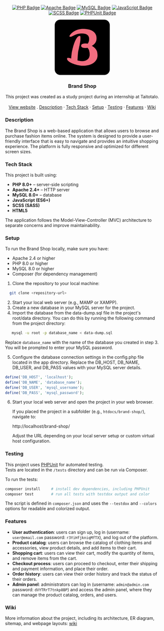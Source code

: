 <div align="center">
<p align="center">
  <a href="https://www.php.net/"><img src="https://img.shields.io/badge/PHP-8.0+-blue?logo=php" alt="PHP Badge"></a>
  <a href="https://httpd.apache.org/"><img src="https://img.shields.io/badge/Apache-2.4+-red?logo=apache" alt="Apache Badge"></a>
  <a href="https://www.mysql.com/"><img src="https://img.shields.io/badge/MySQL-8.0+-blue?logo=mysql" alt="MySQL Badge"></a>
  <a href="https://developer.mozilla.org/en-US/docs/Web/JavaScript"><img src="https://img.shields.io/badge/JavaScript-ES6+-yellow?logo=javascript" alt="JavaScript Badge"></a>
  <a href="https://sass-lang.com/"><img src="https://img.shields.io/badge/SCSS-CSS%20Preprocessor-pink?logo=sass" alt="SCSS Badge"></a>
  <a href="https://jestjs.io/"><img src="https://img.shields.io/badge/Testing-PHPUnit-yellow?logo=testinglibrary" alt="PHPUnit Badge"></a>
</p>
  <a href="https://brandshop.fun/">
    <img src="public/img/favicon/apple-touch-icon.png" alt="logo">
  </a>

<h3 align="center">Brand Shop</h3>
  <p align="center">
This project was created as a study project during an internship at Taitotalo.<br />
    <br />
    <a href="https://brandshop.fun">View website</a>
    .
    <a href="#description">Description</a>
    ·
    <a href="#tech-stack">Tech Stack</a>
     ·
    <a href="#setup">Setup</a>
     ·
    <a href="#testing">Testing</a>
    ·
    <a href="#features">Features</a>
    ·
    <a href="https://github.com/alexelkinx/brand-shop/wiki">Wiki</a>
  </p>
</div>

### Description

The Brand Shop is a web-based application that allows users to browse and purchase fashion items online. The system is designed to provide a user-friendly interface that is easy to navigate and provides an intuitive shopping experience. The platform is fully responsive and optimized for different screen sizes.

### Tech Stack

This project is built using:

- **PHP 8.0+** – server-side scripting
- **Apache 2.4+** – HTTP server
- **MySQL 8.0+** – database
- **JavaScript (ES6+)**
- **SCSS (SASS)**
- **HTML5**

The application follows the Model-View-Controller (MVC) architecture to separate concerns and improve maintainability.

### Setup

To run the Brand Shop locally, make sure you have:

- Apache 2.4 or higher
- PHP 8.0 or higher
- MySQL 8.0 or higher
- Composer (for dependency management)

1. Clone the repository to your local machine:

```bash
  git clone <repository-url>
```

2. Start your local web server (e.g., MAMP or XAMPP).
3. Create a new database in your MySQL server for the project.
4. Import the database from the data-dump.sql file in the project's root/data directory. You can do this by running the following command from the project directory:

```bash
   mysql -u root -p database_name < data-dump.sql
```

Replace `database_name` with the name of the database you created in step 3. You will be prompted to enter your MySQL password.

5. Configure the database connection settings in the config.php file located in the app directory. Replace the DB_HOST, DB_NAME, DB_USER, and DB_PASS values with your MySQL server details.

```php
define('DB_HOST', 'localhost');
define('DB_NAME', 'database_name');
define('DB_USER', 'mysql_username');
define('DB_PASS', 'mysql_password');
```

6. Start your local web server and open the project in your web browser.

   If you placed the project in a subfolder (e.g., `htdocs/brand-shop/`), navigate to:

   http://localhost/brand-shop/

   Adjust the URL depending on your local server setup or custom virtual host configuration.

### Testing

This project uses [PHPUnit](https://phpunit.de/) for automated testing.  
Tests are located in the `/tests` directory and can be run via Composer.

To run the tests:

```bash
composer install     # install dev dependencies, including PHPUnit
composer test        # run all tests with testdox output and color
```

The script is defined in `composer.json` and uses the `--testdox` and `--colors` options for readable and colorized output.

### Features

- **User authentication**: users can sign up, log in (username: `user@email.com` password: `r3YiHfjkniqMfTX`), and log out of the platform.
- **Product catalog**: users can browse the catalog of clothing items and accessories, view product details, and add items to their cart.
- **Shopping cart**: users can view their cart, modify the quantity of items, and remove items from the cart.
- **Checkout process**: users can proceed to checkout, enter their shipping and payment information, and place their order.
- **Order history**: users can view their order history and track the status of their orders.
- **Admin panel**: administrators can log in (username: `admin@admin.com` password: `dVYTRrT7tnkp8BP`) and access the admin panel, where they can manage the product catalog, orders, and users.

### Wiki

More information about the project, including its architecture, ER diagram, sitemap, and webpage layouts: [wiki](https://github.com/alexelkinx/brand-shop/wiki)
